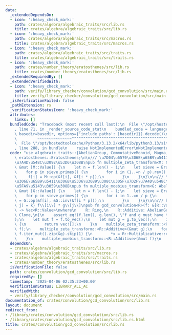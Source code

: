 ```yaml
---
data:
  _extendedDependsOn:
  - icon: ':heavy_check_mark:'
    path: crates/algebra/algebraic_traits/src/lib.rs
    title: crates/algebra/algebraic_traits/src/lib.rs
  - icon: ':heavy_check_mark:'
    path: crates/algebra/algebraic_traits/src/macros.rs
    title: crates/algebra/algebraic_traits/src/macros.rs
  - icon: ':heavy_check_mark:'
    path: crates/algebra/algebraic_traits/src/traits.rs
    title: crates/algebra/algebraic_traits/src/traits.rs
  - icon: ':heavy_check_mark:'
    path: crates/number_theory/eratosthenes/src/lib.rs
    title: crates/number_theory/eratosthenes/src/lib.rs
  _extendedRequiredBy: []
  _extendedVerifiedWith:
  - icon: ':heavy_check_mark:'
    path: verify/library_checker/convolution/gcd_convolution/src/main.rs
    title: verify/library_checker/convolution/gcd_convolution/src/main.rs
  _isVerificationFailed: false
  _pathExtension: rs
  _verificationStatusIcon: ':heavy_check_mark:'
  attributes:
    links: []
  bundledCode: "Traceback (most recent call last):\n  File \"/opt/hostedtoolcache/Python/3.13.2/x64/lib/python3.13/site-packages/onlinejudge_verify/documentation/build.py\"\
    , line 71, in _render_source_code_stat\n    bundled_code = language.bundle(stat.path,\
    \ basedir=basedir, options={'include_paths': [basedir]}).decode()\n          \
    \         ~~~~~~~~~~~~~~~^^^^^^^^^^^^^^^^^^^^^^^^^^^^^^^^^^^^^^^^^^^^^^^^^^^^^^^^^^^^^^^^^^\n\
    \  File \"/opt/hostedtoolcache/Python/3.13.2/x64/lib/python3.13/site-packages/onlinejudge_verify/languages/rust.py\"\
    , line 288, in bundle\n    raise NotImplementedError\nNotImplementedError\n"
  code: "use algebraic_traits::{AbelianGroup, CommutativeMonoid, Magma, Ring};\nuse\
    \ eratosthenes::Eratosthenes;\n\n/// \u7D04\u6570\u306E\u65B9\u5411\u306B\u7D2F\
    \u7A4D\u548C\u3092\u53D6\u308B\npub fn multiple_zeta_transform<M: CommutativeMonoid>(f:\
    \ &mut [M::Value]) {\n    let n = f.len() - 1;\n    let sieve = Eratosthenes::new(n);\n\
    \    for p in sieve.primes() {\n        for i in (1..=n / p).rev() {\n       \
    \     f[i] = M::op(&f[i], &f[i * p]);\n        }\n    }\n}\n\n/// \u7D04\u6570\
    \u306E\u65B9\u5411\u306B\u53D6\u3089\u308C\u305F\u7D2F\u7A4D\u548C\u304B\u3089\
    \u5FA9\u5143\u3059\u308B\npub fn multiple_moebius_transform<G: AbelianGroup>(f:\
    \ &mut [G::Value]) {\n    let n = f.len() - 1;\n    let sieve = Eratosthenes::new(n);\n\
    \    for p in sieve.primes() {\n        for i in 1..=n / p {\n            f[i]\
    \ = G::op(&f[i], &G::inv(&f[i * p]));\n        }\n    }\n}\n\n/// h\\[k\\] = sum_{gcd(i,\
    \ j) = k} f\\[i\\] * g\\[j\\]\npub fn gcd_convolution<R>(f: &[R::Value], g: &[R::Value])\
    \ -> Vec<R::Value>\nwhere\n    R: Ring,\n    R::Additive: AbelianGroup,\n    R::Value:\
    \ Clone,\n{\n    assert_eq!(f.len(), g.len(), \"f and g must have the same length\"\
    );\n    let mut f = f.to_vec();\n    let mut g = g.to_vec();\n    if f.is_empty()\
    \ {\n        return vec![];\n    }\n    multiple_zeta_transform::<R::Additive>(&mut\
    \ f);\n    multiple_zeta_transform::<R::Additive>(&mut g);\n    for (x, y) in\
    \ f.iter_mut().zip(&g).skip(1) {\n        *x = R::Multiplicative::op(x, y);\n\
    \    }\n    multiple_moebius_transform::<R::Additive>(&mut f);\n    f\n}\n"
  dependsOn:
  - crates/algebra/algebraic_traits/src/lib.rs
  - crates/algebra/algebraic_traits/src/macros.rs
  - crates/algebra/algebraic_traits/src/traits.rs
  - crates/number_theory/eratosthenes/src/lib.rs
  isVerificationFile: false
  path: crates/convolution/gcd_convolution/src/lib.rs
  requiredBy: []
  timestamp: '2025-04-06 02:35:23+00:00'
  verificationStatus: LIBRARY_ALL_AC
  verifiedWith:
  - verify/library_checker/convolution/gcd_convolution/src/main.rs
documentation_of: crates/convolution/gcd_convolution/src/lib.rs
layout: document
redirect_from:
- /library/crates/convolution/gcd_convolution/src/lib.rs
- /library/crates/convolution/gcd_convolution/src/lib.rs.html
title: crates/convolution/gcd_convolution/src/lib.rs
---
```

